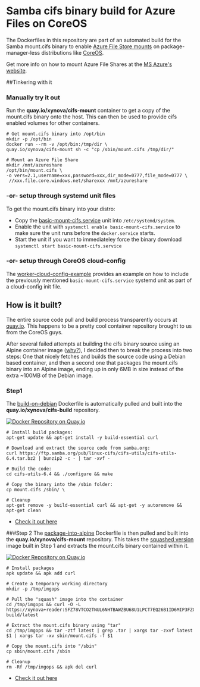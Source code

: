 # Samba cifs binary build for Azure Files on CoreOS

The Dockerfiles in this repository are part of an automated build for the Samba mount.cifs binary to enable [Azure File Store mounts](https://azure.microsoft.com/en-us/blog/azure-file-storage-now-generally-available/) on package-manager-less distributions like [CoreOS](https://coreos.com).

Get more info on how to mount Azure File Shares at the  [MS Azure's website](https://azure.microsoft.com/en-us/documentation/articles/storage-how-to-use-files-linux/).

##Tinkering with it

### Manually try it out
Run the **quay.io/xynova/cifs-mount** container to get a copy of the mount.cifs binary onto the host. This can then be used to provide cifs enabled volumes for other containers. 

```shell
# Get mount.cifs binary into /opt/bin 
mkdir -p /opt/bin
docker run --rm -v /opt/bin:/tmp/dir \
quay.io/xynova/cifs-mount sh -c "cp /sbin/mount.cifs /tmp/dir/"

# Mount an Azure File Share
mkdir /mnt/azureshare
/opt/bin/mount.cifs \
-o vers=2.1,username=xxx,password=xxx,dir_mode=0777,file_mode=0777 \
 //xxx.file.core.windows.net/sharexxx /mnt/azureshare
```

### -or- setup through systemd unit files
To get the mount.cifs binary into your distro:

* Copy the [basic-mount-cifs.service](https://github.com/xynova/docker-cifs-build/blob/master/coreos-setup/basic-mount-cifs.service) unit into `/etc/systemd/system`.
* Enable the unit with `systemctl enable basic-mount-cifs.service` to make sure the unit runs before the `docker.service` starts.
* Start the unit if you want to immediateley force the binary download `systemctl start basic-mount-cifs.service`

### -or- setup through CoreOS cloud-config
The [worker-cloud-config-example](https://github.com/xynova/docker-cifs-build/blob/master/coreos-setup/worker-cloud-config-example) provides an example on how to include the previously mentioned `basic-mount-cifs.service` systemd unit as part of a cloud-config init file.

## How is it built?
The entire source code pull and build process transparently occurs at [quay.io](https://quay.io/). This happens to be a pretty cool container repository brought to us from the CoreOS guys.

After several failed attempts at building the cifs binary source using an Alpine container image ([why?](http://wiki.alpinelinux.org/wiki/Running_glibc_programs)), I decided then to break the process into two steps: One that nicely fetches and builds the source code using a Debian based container, and then a second one that packages the mount.cifs binary into an Alpine image, ending up in only 6MB in size instead of the extra ~100MB of the Debian image.

### Step1
The [build-on-debian](https://github.com/xynova/docker-cifs-build/blob/master/build-on-debian/Dockerfile) Dockerfile is automatically pulled and built into the **quay.io/xynova/cifs-build** repository.

[![Docker Repository on Quay.io](https://quay.io/repository/xynova/cifs-build/status "Docker Repository on Quay.io")](https://quay.io/repository/xynova/cifs-build)

```shell
# Install build packages:
apt-get update && apt-get install -y build-essential curl

# Download and extract the source code from samba.org:
curl https://ftp.samba.org/pub/linux-cifs/cifs-utils/cifs-utils-6.4.tar.bz2 | bunzip2 -c - | tar -xvf - 

# Build the code:
cd cifs-utils-6.4 && ./configure && make 

# Copy the binary into the /sbin folder:
cp mount.cifs /sbin/ \

# Cleanup
apt-get remove -y build-essential curl && apt-get -y autoremove && apt-get clean
```
* [Check it out here](https://quay.io/repository/xynova/cifs-build/image/3e2dc75bf285ad707fe1d533c62f7a8df054e7ce6d8374a69b8b1c162b991614)

###Step 2
The [package-into-alpine](https://github.com/xynova/docker-cifs-build/blob/master/package-into-alpine/Dockerfile) Dockerfile is then pulled and built into the **quay.io/xynova/cifs-mount** repository. This takes the [squashed version](http://docs.quay.io/guides/squashed-images.html) image built in Step 1 and extracts the mount.cifs binary contained within it.
 
 [![Docker Repository on Quay.io](https://quay.io/repository/xynova/cifs-mount/status "Docker Repository on Quay.io")](https://quay.io/repository/xynova/cifs-mount)

```shell
# Install packages
apk update && apk add curl

# Create a temporary working directory
mkdir -p /tmp/imgops 

# Pull the "squash" image into the container 
cd /tmp/imgops && curl -O -L https://xynova+reader:SFZ78VTCO2TNUL6NHTBAWZBU68U1LPCT7EQ26B1ID6MIP3FZOFYRLXSF331WEQT4@quay.io/c1/squash/xynova/cifs-build/latest 

# Extract the mount.cifs binary using "tar"
cd /tmp/imgops && tar -ztf latest | grep .tar | xargs tar -zxvf latest $1 | xargs tar -xv sbin/mount.cifs -f $1 

# Copy the mount.cifs into "/sbin"
cp sbin/mount.cifs /sbin 

# Cleanup
rm -Rf /tmp/imgops && apk del curl
```
* [Check it out here](https://quay.io/repository/xynova/cifs-mount/image/76a9825651a02f1524798694858068c51f1804e152cddd3ca92508492055ecc8)